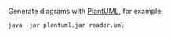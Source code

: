 Generate diagrams with [PlantUML](https://github.com/plantuml/plantuml), for example:
```
java -jar plantuml.jar reader.uml
```
